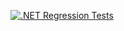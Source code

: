 [![.NET Regression Tests](https://github.com/zombich/PITMLabWork10/actions/workflows/autotests.yml/badge.svg)](https://github.com/zombich/PITMLabWork10/actions/workflows/autotests.yml)
